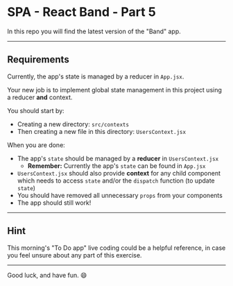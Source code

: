 # SPA - React Band - Part 5

In this repo you will find the latest version of the "Band" app. 

---

## Requirements

Currently, the app's state is managed by a reducer in `App.jsx`.

Your new job is to implement global state management in this project using a reducer **and** context.

You should start by: 

- Creating a new directory: `src/contexts`
- Then creating a new file in this directory: `UsersContext.jsx`

When you are done:

- The app's `state` should be managed by a **reducer** in `UsersContext.jsx`
  - **Remember:** Currently the app's `state` can be found in `App.jsx`
- `UsersContext.jsx` should also provide **context** for any child component which needs to access `state` and/or the `dispatch` function (to update `state`) 
- You should have removed all unnecessary `props` from your components
- The app should still work!

---

## Hint

This morning's "To Do app" live coding could be a helpful reference, in case you feel unsure about any part of this exercise.

---

Good luck, and have fun. :smile: